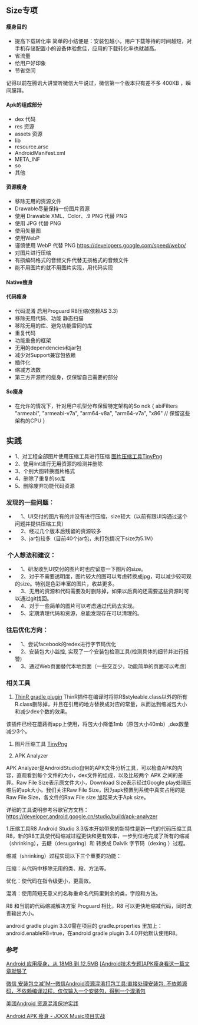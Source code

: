 ## Size专项

#### 瘦身目的
* 提高下载转化率
简单的小结便是：安装包越小，用户下载等待的时间越短，对手机存储配置小的设备体验愈佳，应用的下载转化率也就越高。
* 省流量
* 给用户好印象
* 节省空间

记得以前在腾讯大讲堂听微信大牛说过，微信第一个版本只有差不多 400KB ，瞬间膜拜。

#### Apk的组成部分

* dex 代码
* res 资源
* assets 资源
* lib
* resource.arsc
* AndroidManifest.xml
* META_INF
* so
* 其他

#### 资源瘦身
* 移除无用的资源文件
* Drawable尽量保持一份图片资源
* 使用 Drawable XML、Color、.9 PNG 代替 PNG
* 使用 JPG 代替 PNG
* 使用矢量图
* 使用WebP
* 谨慎使用 WebP 代替 PNG https://developers.google.com/speed/webp/
* 对图片进行压缩
* 有损编码格式的音频文件代替无损格式的音频文件
* 能不用图片的就不用图片实现，用代码实现

#### Native瘦身

#### 代码瘦身
* 代码混淆 启用Proguard R8压缩(依赖AS 3.3)
* 移除无用代码、功能 静态扫描
* 移除无用的库、避免功能雷同的库
* 重复代码
* 功能重叠的框架
* 无用的dependencies和jar包
* 减少对Support兼容包依赖
* 插件化
* 缩减方法数
* 第三方开源库的瘦身，仅保留自己需要的部分

#### So瘦身
* 在允许的情况下，针对用户机型分布保留特定架构的So
           ndk {
               abiFilters "armeabi", "armeabi-v7a", "arm64-v8a", "arm64-v7a", "x86" // 保留这些架构的CPU
           }


## 实践

* 1、对工程全部图片使用压缩工具进行压缩  [图片压缩工具TinyPng](https://tinypng.com/)
* 2、使用lint进行无用资源的检测并删除
* 3、个别大图转换图片格式
* 4、删除了重复的so库
* 5、删除废弃功能代码资源

### 发现的一些问题：
*     1、UI交付的图片有的并没有进行压缩，size较大（以前有跟UI沟通过这个问题并提供压缩工具）
*     2、经过几个版本后残留的资源较多
*     3、jar包较多（目前40个jar包，未打包情况下size为5.1M）
     
###  个人想法和建议：
*     1、研发收到UI交付的图片时也应留意一下图片的size。
*     2、对于不需要透明度，图片较大的图可以考虑转换成jpg，可以减少较可观的size。特别是色彩丰富的图片，收益更多。
*     3、无用的资源和代码需要及时删除掉，如果以后真的还需要这些资源时可以通过git找回。
*     4、对于一些简单的图片可以考虑通过代码去实现。
*     5、定期清理代码和资源，总能发现存在可以清理的。


### 往后优化方向：
*     1、尝试facebook的redex进行字节码优化
*     2、安装包大小监控, 实现了一个安装包检测工具(检测具体的细节并进行报警)
*     3、通过Web页面替代本地页面（一些交互少，功能简单的页面可以考虑）

### 相关工具
1. [ThinR gradle plugin](https://github.com/meili/ThinRPlugin/blob/master/README.zh-cn.md)
ThinR插件在编译时将除R$styleable.class以外的所有R.class删除掉，并且在引用的地方替换成对应的常量，从而达到缩减包大小和减少dex个数的效果。

该插件已经在蘑菇街app上使用，将包大小降低1mb（原包大小40mb）,dex数量减少3个。

1. 图片压缩工具 [TinyPng](https://tinypng.com/)

1. APK Analyzer

APK Analyzer是AndroidStudio自带的APK文件分析工具，可以检查APK的内容，直观看到每个文件的大小，dex文件的组成，以及比较两个 APK 之间的差异。Raw File Size表示原文件大小，Download Size表示经过Google play处理压缩后的apk大小。我们关注Raw File Size，因为apk预置到系统中真实占用的是Raw File Size，各文件的Raw File size 加起来大于Apk size。

详细的工具说明参考谷歌官方文档：https://developer.android.google.cn/studio/build/apk-analyzer

1.压缩工具R8
Android Studio 3.3版本开始带来的新特性是新一代的代码压缩工具R8，新的R8工具使代码缩减过程更快和更有效率，一步到位地完成了所有的缩减（shrinking），去糖（desugaring）和 转换成 Dalvik 字节码（dexing ）过程。

缩减（shrinking）过程实现以下三个重要的功能：

压缩：从代码中移除无用的类、段、方法等。

优化：使代码在指令级更小，更高效。

混淆：使用简短无意义的名称重命名代码里剩余的类，字段和方法。

R8 和当前的代码缩减解决方案 Proguard 相比，R8 可以更快地缩减代码，同时改善输出大小。

android gradle plugin 3.3.0需在项目的 gradle.properties 里加上：android.enableR8=true，在android gradle plugin 3.4.0开始默认使用R8。

### 参考
[Android 应用瘦身，从 18MB 到 12.5MB](https://www.diycode.cc/topics/586)
[[Android技术专题]APK瘦身看这一篇文章就够了](https://zhuanlan.zhihu.com/p/21962184?refer=zmywly8866)

[微信 安装包立减1M--微信Android资源混淆打包工具:直接处理安装包. 不依赖源码，不依赖编译过程，仅仅输入一个安装包，得到一个混淆包](https://mp.weixin.qq.com/s?__biz=MzA3NTYzODYzMg==&mid=214472913&idx=1&sn=92b54b5fcd9bbab6513e46d92095a07f&scene=1&srcid=0427eTI2x0dnk2EsFnysnjZI#rd)

[美团Android 资源混淆保护实践](http://tech.meituan.com/mt-android-resource-obfuscation.html)

[Android APK 瘦身 - JOOX Music项目实战](https://mp.weixin.qq.com/s/9IGYG6hNKL1V7N_p16p2Hg)

